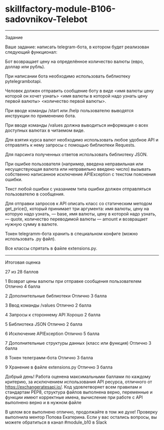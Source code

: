 # skillfactory-module-B106-sadovnikov-Telebot

---------------------
Задание

Ваше задание: написать telegram-бота, в котором будет реализован следующий функционал:

Бот возвращает цену на определённое количество валюты (евро, доллар или рубль).

При написании бота необходимо использовать библиотеку pytelegrambotapi.

Человек должен отправить сообщение боту в виде <имя валюты цену которой он хочет узнать> <имя валюты в которой надо узнать цену первой валюты> <количество первой валюты>.

При вводе команды /start или /help пользователю выводятся инструкции по применению бота.


При вводе команды /values должна выводиться информация о всех доступных валютах в читаемом виде.

Для взятия курса валют необходимо использовать любое удобное API и отправлять к нему запросы с помощью библиотеки Requests.

Для парсинга полученных ответов использовать библиотеку JSON.

При ошибке пользователя (например, введена неправильная или несуществующая валюта или неправильно введено число) вызывать собственно написанное исключение APIException с текстом пояснения ошибки.

Текст любой ошибки с указанием типа ошибки должен отправляться пользователю в сообщения.

Для отправки запросов к API описать класс со статическим методом get_price(), который принимает три аргумента: имя валюты, цену на которую надо узнать, — base, имя валюты, цену в которой надо узнать, — quote, количество переводимой валюты — amount и возвращает нужную сумму в валюте.

Токен telegramm-бота хранить в специальном конфиге (можно использовать .py файл).

Все классы спрятать в файле extensions.py.

-------------------------
Итоговая оценка

27
из 28
баллов

1
Возврат цены валюты при отправке сообщения пользователем
Отлично
4 балла

2
Дополнительные библиотеки
Отлично
3 балла

3
Ввод команды /values
Отлично
2 балла

4
Запросы к стороннему API
Хорошо
2 балла

5
Библиотека JSON
Отлично
2 балла

6
Исключение APIException
Отлично
5 балла

7
Дополнительные структуры данных (класс или функция)
Отлично
3 балла

8
Токен телеграмм-бота
Отлично
3 балла

9
Хранение в файле extensions.py
Отлично
3 балла

Добрый день! Работа оценена максимальными баллами по каждому критерию, за исключением использования API ресурса, отличного от https://exchangeratesapi.io/.
Код удовлетворяет всем правилам и стандартам PEP8, структура файлов выполнена верно, переменные и функции имеют корректные имена, вычисление при работе с API выполнено верно и в нужном файле

В целом все выполнено отлично, продолжайте в том же духе!
Проверку выполнила ментор Попова Екатерина.
Если у вас остались вопросы, вы можете обратиться в канал #module_b10 в Slack
